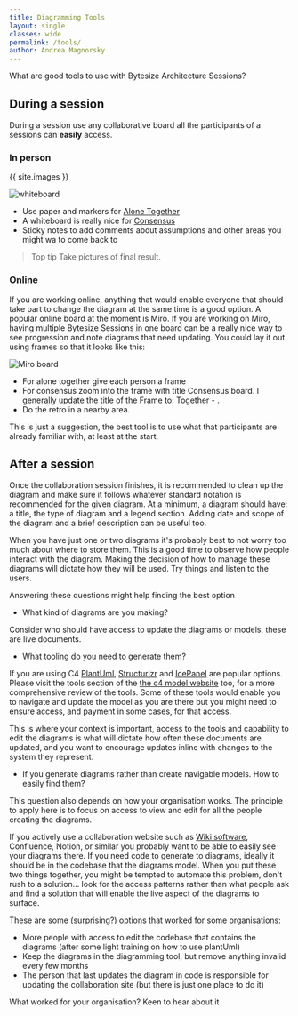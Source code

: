 ```yaml
---
title: Diagramming Tools
layout: single
classes: wide
permalink: /tools/
author: Andrea Magnorsky
---
```


What are good tools to use with Bytesize Architecture Sessions?


## During a session


During a session use any collaborative board all the participants of a sessions can **easily** access. 

### In person

{{ site.images }}

![whiteboard]({{site.url}}/images/whiteboard.png)


* Use paper and markers for [Alone Together]({{site.url}}/running-your-first-sessions) 
* A whiteboard is really nice for [Consensus]({{site.url}}/running-your-first-sessions)  
* Sticky notes to add comments about assumptions and other areas you might wa to come back to

> Top tip 
> Take pictures of final result.


### Online 

If you are working online, anything that would enable everyone that should take part to change the diagram at the same time is a good option. 
A popular online board at the moment is Miro. If you are working on Miro, having multiple Bytesize Sessions in one board can be a really nice way to see progression and note diagrams that need updating. You could lay it out using frames so that it looks like this:

![Miro board]({{site.url}}/images/miro-bas.png)

* For alone together give each person a frame
* For consensus zoom into the frame with title Consensus board. I generally update the title of the Frame to: Together - <the goal of the session>.
* Do the retro in a nearby area.

This is just a suggestion, the best tool is to use what that participants are already familiar with, at least at the start.

## After a session

Once the collaboration session finishes, it is recommended to clean up the diagram and make sure it follows whatever standard notation is recommended for the given diagram. At a minimum, a diagram should have: a title, the type of diagram and a legend section. Adding date and scope of the diagram and a brief description can be useful too.

When you have just one or two diagrams it's probably best to not worry too much about where to store them. This is a good time to observe how people interact with the diagram. 
Making the decision of how to manage these diagrams will dictate how they will be used. Try things and listen to the users. 

Answering these questions might help finding the best option

* What kind of diagrams are you making?  

Consider who should have access to update the diagrams or models, these are live documents.

* What tooling do you need to generate them?

If you are using C4 [PlantUml](https://github.com/plantuml-stdlib/C4-PlantUML), [Structurizr](https://structurizr.com/) and [IcePanel](https://icepanel.io/) are popular options. Please visit the tools section of the [the c4 model website](https://c4model.com/tooling) too, for a more comprehensive review of the tools. 
Some of these tools would enable you to navigate and update the model as you are there but you might need to ensure access, and payment in some cases, for that access.

This is where your context is important, access to the tools and capability to edit the diagrams is what will dictate how often these documents are updated, and you want to encourage updates inline with changes to the system they represent.

* If you generate diagrams rather than create navigable models. How to easily find them?

This question also depends on how your organisation works. The principle to apply here is to focus on access to view and edit for all the people creating the diagrams.

If you actively use a collaboration website such as [Wiki software](https://en.wikipedia.org/wiki/List_of_wiki_software), Confluence, Notion, or similar you probably want to be able to easily see your diagrams there. If you need code to generate to diagrams, ideally it should be in the codebase that the diagrams model. When you put these two things together, you might be tempted to automate this problem, don't rush to a solution... look for the access patterns rather than what people ask and find a solution that will enable the live aspect of the diagrams to surface. 

These are some (surprising?) options that worked for some organisations:

* More people with access to edit the codebase that contains the diagrams (after some light training on how to use plantUml)
* Keep the diagrams in the diagramming tool, but remove anything invalid every few months
* The person that last updates the diagram in code is responsible for updating the collaboration site (but there is just one place to do it)

What worked for your organisation? Keen to hear about it  

